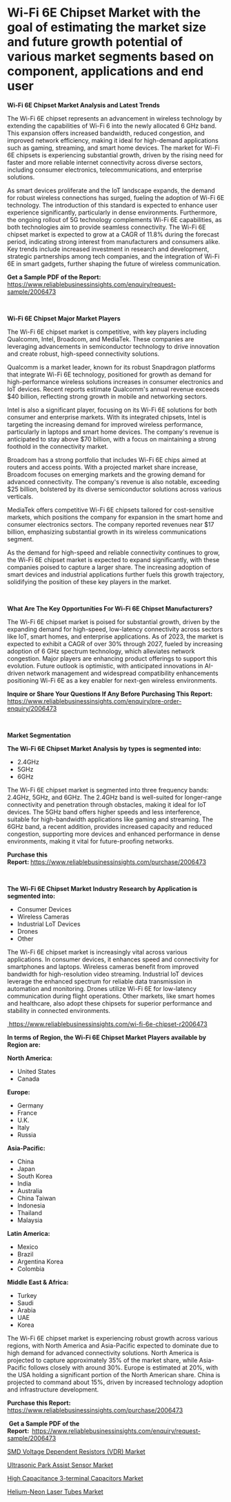 <p><h1>Wi-Fi 6E Chipset Market with the goal of estimating the market size and future growth potential of various market segments based on component, applications and end user</h1></p><p><strong>Wi-Fi 6E Chipset Market Analysis and Latest Trends</strong></p>
<p><p>The Wi-Fi 6E chipset represents an advancement in wireless technology by extending the capabilities of Wi-Fi 6 into the newly allocated 6 GHz band. This expansion offers increased bandwidth, reduced congestion, and improved network efficiency, making it ideal for high-demand applications such as gaming, streaming, and smart home devices. The market for Wi-Fi 6E chipsets is experiencing substantial growth, driven by the rising need for faster and more reliable internet connectivity across diverse sectors, including consumer electronics, telecommunications, and enterprise solutions.</p><p>As smart devices proliferate and the IoT landscape expands, the demand for robust wireless connections has surged, fueling the adoption of Wi-Fi 6E technology. The introduction of this standard is expected to enhance user experience significantly, particularly in dense environments. Furthermore, the ongoing rollout of 5G technology complements Wi-Fi 6E capabilities, as both technologies aim to provide seamless connectivity. The Wi-Fi 6E chipset market is expected to grow at a CAGR of 11.8% during the forecast period, indicating strong interest from manufacturers and consumers alike. Key trends include increased investment in research and development, strategic partnerships among tech companies, and the integration of Wi-Fi 6E in smart gadgets, further shaping the future of wireless communication.</p></p>
<p><strong>Get a Sample PDF of the Report:&nbsp;</strong> <a href="https://www.reliablebusinessinsights.com/enquiry/request-sample/2006473?utm_campaign=1877&utm_medium=2&utm_source=Github&utm_content=ia&utm_term=13022025&utm_id=wi-fi-6e-chipset">https://www.reliablebusinessinsights.com/enquiry/request-sample/2006473</a></p>
<p>&nbsp;</p>
<p><strong>Wi-Fi 6E Chipset Major Market Players</strong></p>
<p><p>The Wi-Fi 6E chipset market is competitive, with key players including Qualcomm, Intel, Broadcom, and MediaTek. These companies are leveraging advancements in semiconductor technology to drive innovation and create robust, high-speed connectivity solutions.</p><p>Qualcomm is a market leader, known for its robust Snapdragon platforms that integrate Wi-Fi 6E technology, positioned for growth as demand for high-performance wireless solutions increases in consumer electronics and IoT devices. Recent reports estimate Qualcomm's annual revenue exceeds $40 billion, reflecting strong growth in mobile and networking sectors.</p><p>Intel is also a significant player, focusing on its Wi-Fi 6E solutions for both consumer and enterprise markets. With its integrated chipsets, Intel is targeting the increasing demand for improved wireless performance, particularly in laptops and smart home devices. The company's revenue is anticipated to stay above $70 billion, with a focus on maintaining a strong foothold in the connectivity market.</p><p>Broadcom has a strong portfolio that includes Wi-Fi 6E chips aimed at routers and access points. With a projected market share increase, Broadcom focuses on emerging markets and the growing demand for advanced connectivity. The company's revenue is also notable, exceeding $25 billion, bolstered by its diverse semiconductor solutions across various verticals.</p><p>MediaTek offers competitive Wi-Fi 6E chipsets tailored for cost-sensitive markets, which positions the company for expansion in the smart home and consumer electronics sectors. The company reported revenues near $17 billion, emphasizing substantial growth in its wireless communications segment.</p><p>As the demand for high-speed and reliable connectivity continues to grow, the Wi-Fi 6E chipset market is expected to expand significantly, with these companies poised to capture a larger share. The increasing adoption of smart devices and industrial applications further fuels this growth trajectory, solidifying the position of these key players in the market.</p></p>
<p>&nbsp;</p>
<p><strong>What Are The Key Opportunities For Wi-Fi 6E Chipset Manufacturers?</strong></p>
<p><p>The Wi-Fi 6E chipset market is poised for substantial growth, driven by the expanding demand for high-speed, low-latency connectivity across sectors like IoT, smart homes, and enterprise applications. As of 2023, the market is expected to exhibit a CAGR of over 30% through 2027, fueled by increasing adoption of 6 GHz spectrum technology, which alleviates network congestion. Major players are enhancing product offerings to support this evolution. Future outlook is optimistic, with anticipated innovations in AI-driven network management and widespread compatibility enhancements positioning Wi-Fi 6E as a key enabler for next-gen wireless environments.</p></p>
<p><strong>Inquire or Share Your Questions If Any Before Purchasing This Report:</strong> <a href="https://www.reliablebusinessinsights.com/enquiry/pre-order-enquiry/2006473?utm_campaign=1877&utm_medium=2&utm_source=Github&utm_content=ia&utm_term=13022025&utm_id=wi-fi-6e-chipset">https://www.reliablebusinessinsights.com/enquiry/pre-order-enquiry/2006473</a></p>
<p>&nbsp;</p>
<p><strong>Market Segmentation</strong></p>
<p><strong>The Wi-Fi 6E Chipset Market Analysis by types is segmented into:</strong></p>
<p><ul><li>2.4GHz</li><li>5GHz</li><li>6GHz</li></ul></p>
<p><p>The Wi-Fi 6E chipset market is segmented into three frequency bands: 2.4GHz, 5GHz, and 6GHz. The 2.4GHz band is well-suited for longer-range connectivity and penetration through obstacles, making it ideal for IoT devices. The 5GHz band offers higher speeds and less interference, suitable for high-bandwidth applications like gaming and streaming. The 6GHz band, a recent addition, provides increased capacity and reduced congestion, supporting more devices and enhanced performance in dense environments, making it vital for future-proofing networks.</p></p>
<p><strong>Purchase this Report:&nbsp;</strong><a href="https://www.reliablebusinessinsights.com/purchase/2006473?utm_campaign=1877&utm_medium=2&utm_source=Github&utm_content=ia&utm_term=13022025&utm_id=wi-fi-6e-chipset">https://www.reliablebusinessinsights.com/purchase/2006473</a></p>
<p>&nbsp;</p>
<p><strong>The Wi-Fi 6E Chipset Market Industry Research by Application is segmented into:</strong></p>
<p><ul><li>Consumer Devices</li><li>Wireless Cameras</li><li>Industrial LoT Devices</li><li>Drones</li><li>Other</li></ul></p>
<p><p>The Wi-Fi 6E chipset market is increasingly vital across various applications. In consumer devices, it enhances speed and connectivity for smartphones and laptops. Wireless cameras benefit from improved bandwidth for high-resolution video streaming. Industrial IoT devices leverage the enhanced spectrum for reliable data transmission in automation and monitoring. Drones utilize Wi-Fi 6E for low-latency communication during flight operations. Other markets, like smart homes and healthcare, also adopt these chipsets for superior performance and stability in connected environments.</p></p>
<p><a href="https://www.reliablebusinessinsights.com/wi-fi-6e-chipset-r2006473?utm_campaign=1877&utm_medium=2&utm_source=Github&utm_content=ia&utm_term=13022025&utm_id=wi-fi-6e-chipset">&nbsp;https://www.reliablebusinessinsights.com/wi-fi-6e-chipset-r2006473</a></p>
<p><strong>In terms of Region, the Wi-Fi 6E Chipset Market Players available by Region are:</strong></p>
<p>
    <p> <strong> North America: </strong>
        <ul>
            <li>United States</li>
            <li>Canada</li>
        </ul>
        </p> 
    <p> <strong> Europe: </strong>
        <ul>
            <li>Germany</li>
            <li>France</li>
            <li>U.K.</li>
            <li>Italy</li>
            <li>Russia</li>
        </ul>
        </p> 
    <p> <strong> Asia-Pacific: </strong>
        <ul>
            <li>China</li>
            <li>Japan</li>
            <li>South Korea</li>
            <li>India</li>
            <li>Australia</li>
            <li>China Taiwan</li>
            <li>Indonesia</li>
            <li>Thailand</li>
            <li>Malaysia</li>
        </ul>
        </p> 
    <p> <strong> Latin America: </strong>
        <ul>
            <li>Mexico</li>
            <li>Brazil</li>
            <li>Argentina Korea</li>
            <li>Colombia</li>
        </ul>
        </p> 
    <p> <strong> Middle East & Africa: </strong>
        <ul>
            <li>Turkey</li>
            <li>Saudi</li>
            <li>Arabia</li>
            <li>UAE</li>
            <li>Korea</li>
        </ul>
    </p>
    </p>
<p><p>The Wi-Fi 6E chipset market is experiencing robust growth across various regions, with North America and Asia-Pacific expected to dominate due to high demand for advanced connectivity solutions. North America is projected to capture approximately 35% of the market share, while Asia-Pacific follows closely with around 30%. Europe is estimated at 20%, with the USA holding a significant portion of the North American share. China is projected to command about 15%, driven by increased technology adoption and infrastructure development.</p></p>
<p><strong>Purchase this Report: </strong><a href="https://www.reliablebusinessinsights.com/purchase/2006473?utm_campaign=1877&utm_medium=2&utm_source=Github&utm_content=ia&utm_term=13022025&utm_id=wi-fi-6e-chipset">https://www.reliablebusinessinsights.com/purchase/2006473</a></p>
<p>&nbsp;<strong>Get a Sample PDF of the Report:&nbsp;&nbsp;</strong><a href="https://www.reliablebusinessinsights.com/enquiry/request-sample/2006473?utm_campaign=1877&utm_medium=2&utm_source=Github&utm_content=ia&utm_term=13022025&utm_id=wi-fi-6e-chipset">https://www.reliablebusinessinsights.com/enquiry/request-sample/2006473</a></p>
<p><strong></strong></p>
<p><p><a href="https://github.com/sharphadan/Market-Research-Report-List-1/blob/main/smd-voltage-dependent-resistors-vdr-market.md?utm_campaign=1877&utm_medium=2&utm_source=Github&utm_content=ia&utm_term=13022025&utm_id=wi-fi-6e-chipset">SMD Voltage Dependent Resistors (VDR) Market</a></p><p><a href="https://github.com/elizabethdagraca/Market-Research-Report-List-5/blob/main/ultrasonic-park-assist-sensor-market.md?utm_campaign=1877&utm_medium=2&utm_source=Github&utm_content=ia&utm_term=13022025&utm_id=wi-fi-6e-chipset">Ultrasonic Park Assist Sensor Market</a></p><p><a href="https://github.com/bokerraaenc7/Market-Research-Report-List-1/blob/main/high-capacitance-3-terminal-capacitors-market.md?utm_campaign=1877&utm_medium=2&utm_source=Github&utm_content=ia&utm_term=13022025&utm_id=wi-fi-6e-chipset">High Capacitance 3-terminal Capacitors Market</a></p><p><a href="https://github.com/msiyahhonzo46/Market-Research-Report-List-1/blob/main/helium-neon-laser-tubes-market.md?utm_campaign=1877&utm_medium=2&utm_source=Github&utm_content=ia&utm_term=13022025&utm_id=wi-fi-6e-chipset">Helium-Neon Laser Tubes Market</a></p></p>